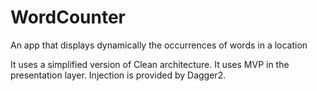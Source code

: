 # WordCounter
An app that displays dynamically the occurrences of words in a location

It uses a simplified version of Clean architecture.
It uses MVP in the presentation layer.
Injection is provided by Dagger2.
